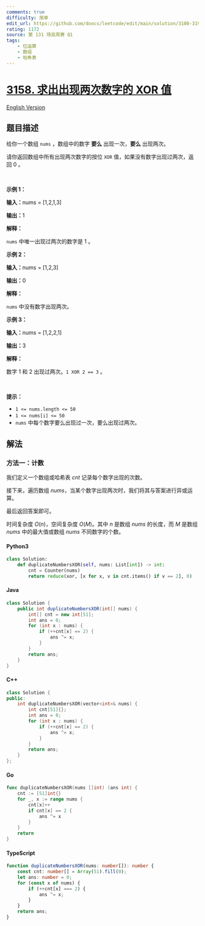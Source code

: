 ```yaml
---
comments: true
difficulty: 简单
edit_url: https://github.com/doocs/leetcode/edit/main/solution/3100-3199/3158.Find%20the%20XOR%20of%20Numbers%20Which%20Appear%20Twice/README.md
rating: 1172
source: 第 131 场双周赛 Q1
tags:
    - 位运算
    - 数组
    - 哈希表
---
```


<!-- problem:start -->

# [3158. 求出出现两次数字的 XOR 值](https://leetcode.cn/problems/find-the-xor-of-numbers-which-appear-twice)

[English Version](/solution/3100-3199/3158.Find%20the%20XOR%20of%20Numbers%20Which%20Appear%20Twice/README_EN.md)

## 题目描述

<!-- description:start -->

<p>给你一个数组&nbsp;<code>nums</code>&nbsp;，数组中的数字 <strong>要么</strong> 出现一次，<strong>要么</strong>&nbsp;出现两次。</p>

<p>请你返回数组中所有出现两次数字的按位<em>&nbsp;</em><code>XOR</code>&nbsp;值，如果没有数字出现过两次，返回 0 。</p>

<p>&nbsp;</p>

<p><strong class="example">示例 1：</strong></p>

<div class="example-block">
<p><span class="example-io"><b>输入：</b>nums = [1,2,1,3]</span></p>

<p><span class="example-io"><b>输出：</b>1</span></p>

<p><strong>解释：</strong></p>

<p><code>nums</code>&nbsp;中唯一出现过两次的数字是 1 。</p>
</div>

<p><strong class="example">示例 2：</strong></p>

<div class="example-block">
<p><span class="example-io"><b>输入：</b>nums = [1,2,3]</span></p>

<p><span class="example-io"><b>输出：</b>0</span></p>

<p><strong>解释：</strong></p>

<p><code>nums</code>&nbsp;中没有数字出现两次。</p>
</div>

<p><strong class="example">示例 3：</strong></p>

<div class="example-block">
<p><span class="example-io"><b>输入：</b>nums = [1,2,2,1]</span></p>

<p><span class="example-io"><b>输出：</b>3</span></p>

<p><strong>解释：</strong></p>

<p>数字 1 和&nbsp;2 出现过两次。<code>1 XOR 2 == 3</code>&nbsp;。</p>
</div>

<p>&nbsp;</p>

<p><strong>提示：</strong></p>

<ul>
	<li><code>1 &lt;= nums.length &lt;= 50</code></li>
	<li><code>1 &lt;= nums[i] &lt;= 50</code></li>
	<li><code>nums</code>&nbsp;中每个数字要么出现过一次，要么出现过两次。</li>
</ul>

<!-- description:end -->

## 解法

<!-- solution:start -->

### 方法一：计数

我们定义一个数组或哈希表 $\textit{cnt}$ 记录每个数字出现的次数。

接下来，遍历数组 $\textit{nums}$，当某个数字出现两次时，我们将其与答案进行异或运算。

最后返回答案即可。

时间复杂度 $O(n)$，空间复杂度 $O(M)$。其中 $n$ 是数组 $\textit{nums}$ 的长度，而 $M$ 是数组 $\textit{nums}$ 中的最大值或数组 $\textit{nums}$ 不同数字的个数。

<!-- tabs:start -->

#### Python3

```python
class Solution:
    def duplicateNumbersXOR(self, nums: List[int]) -> int:
        cnt = Counter(nums)
        return reduce(xor, [x for x, v in cnt.items() if v == 2], 0)
```

#### Java

```java
class Solution {
    public int duplicateNumbersXOR(int[] nums) {
        int[] cnt = new int[51];
        int ans = 0;
        for (int x : nums) {
            if (++cnt[x] == 2) {
                ans ^= x;
            }
        }
        return ans;
    }
}
```

#### C++

```cpp
class Solution {
public:
    int duplicateNumbersXOR(vector<int>& nums) {
        int cnt[51]{};
        int ans = 0;
        for (int x : nums) {
            if (++cnt[x] == 2) {
                ans ^= x;
            }
        }
        return ans;
    }
};
```

#### Go

```go
func duplicateNumbersXOR(nums []int) (ans int) {
	cnt := [51]int{}
	for _, x := range nums {
		cnt[x]++
		if cnt[x] == 2 {
			ans ^= x
		}
	}
	return
}
```

#### TypeScript

```ts
function duplicateNumbersXOR(nums: number[]): number {
    const cnt: number[] = Array(51).fill(0);
    let ans: number = 0;
    for (const x of nums) {
        if (++cnt[x] === 2) {
            ans ^= x;
        }
    }
    return ans;
}
```

<!-- tabs:end -->

<!-- solution:end -->

<!-- problem:end -->
